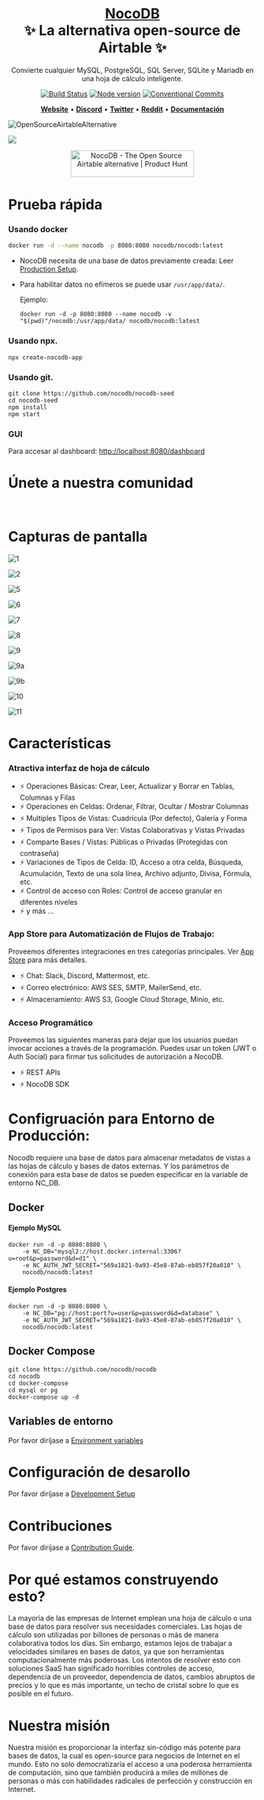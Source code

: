 <h1 align="center" style="border-bottom: none">
    <b>
        <a href="https://www.nocodb.com">NocoDB </a><br>
    </b>
    ✨ La alternativa open-source de Airtable ✨ <br>

</h1>
<p align="center">
Convierte cualquier MySQL, PostgreSQL, SQL Server, SQLite y Mariadb en una hoja de cálculo inteligente. 
</p>
<div align="center">
 
[![Build Status](https://travis-ci.org/dwyl/esta.svg?branch=master)](https://travis-ci.com/github/NocoDB/NocoDB) 
[![Node version](https://img.shields.io/badge/node-%3E%3D%2014.18.0-brightgreen)](http://nodejs.org/download/)
[![Conventional Commits](https://img.shields.io/badge/Conventional%20Commits-1.0.0-green.svg)](https://conventionalcommits.org)

</div>

<p align="center">
    <a href="http://www.nocodb.com"><b>Website</b></a> •
    <a href="https://discord.gg/5RgZmkW"><b>Discord</b></a> •
    <a href="https://twitter.com/nocodb"><b>Twitter</b></a> •
    <a href="https://www.reddit.com/r/NocoDB/"><b>Reddit</b></a> •
    <a href="https://docs.nocodb.com/"><b>Documentación</b></a>
</p>

![OpenSourceAirtableAlternative](https://user-images.githubusercontent.com/5435402/133762127-e94da292-a1c3-4458-b09a-02cd5b57be53.png)

<img src="https://static.scarf.sh/a.png?x-pxid=c12a77cc-855e-4602-8a0f-614b2d0da56a" />

<p align="center">
  <a href="https://www.producthunt.com/posts/nocodb?utm_source=badge-featured&utm_medium=badge&utm_souce=badge-nocodb" target="_blank"><img src="https://api.producthunt.com/widgets/embed-image/v1/featured.svg?post_id=297536&theme=dark" alt="NocoDB - The Open Source Airtable alternative | Product Hunt" style="width: 250px; height: 54px;" width="250" height="54" /></a>
</p>

# Prueba rápida

### Usando docker

```bash
docker run -d --name nocodb -p 8080:8080 nocodb/nocodb:latest
```

- NocoDB necesita de una base de datos previamente creada: Leer [Production Setup](https://github.com/nocodb/nocodb/blob/master/README.md#production-setup).
- Para habilitar datos no efímeros se puede usar `/usr/app/data/`.

  Ejemplo:

  ```
  docker run -d -p 8080:8080 --name nocodb -v "$(pwd)"/nocodb:/usr/app/data/ nocodb/nocodb:latest
  ```

### Usando npx.

```
npx create-nocodb-app
```

### Usando git.

```
git clone https://github.com/nocodb/nocodb-seed
cd nocodb-seed
npm install
npm start
```

### GUI

Para accesar al dashboard: [http://localhost:8080/dashboard](http://localhost:8080/dashboard)

# Únete a nuestra comunidad

<a href="https://discord.gg/5RgZmkW">
<img src="https://discordapp.com/api/guilds/661905455894888490/widget.png?style=banner3" alt="">
</a>
<br>
<br>

# Capturas de pantalla

![1](https://user-images.githubusercontent.com/86527202/136071158-4eaf1670-085e-435b-a2ef-cd7a90241ad4.png)
<br>

![2](https://user-images.githubusercontent.com/86527202/136071168-eb20d405-0b98-43ed-9033-510fbe8d87ab.png)
<br>

![5](https://user-images.githubusercontent.com/86527202/136071175-d28d33a1-4ffe-4d50-ad22-cf4787d98ae1.png)
<br>

![6](https://user-images.githubusercontent.com/86527202/136071177-911285df-f0ea-4b52-a17b-63421c6d2129.png)
<br>

![7](https://user-images.githubusercontent.com/86527202/136071180-99c3400b-9674-4124-9618-3273c4099d59.png)
<br>

![8](https://user-images.githubusercontent.com/86527202/136071183-40005b11-727f-4f11-b6b5-402900e33d14.png)
<br>

![9](https://user-images.githubusercontent.com/86527202/136071185-3ee9c9ad-b6e9-4579-aad8-55a76c2eb1b3.png)
<br>

![9a](https://user-images.githubusercontent.com/86527202/136071188-61fc67a0-56bb-48a0-8984-f3860d52d572.png)
<br>

![9b](https://user-images.githubusercontent.com/86527202/136071193-7b7da5cd-c0b3-4258-81c6-35c485cd69da.png)
<br>

![10](https://user-images.githubusercontent.com/86527202/136071197-6914e6ef-4a27-49a8-be27-72abae5c595b.png)
<br>

![11](https://user-images.githubusercontent.com/86527202/136071198-ea7994a7-82ca-4d2a-9026-71cdc38883b4.png)
<br>

# Características

### Atractiva interfaz de hoja de cálculo

- ⚡ Operaciones Básicas: Crear, Leer, Actualizar y Borrar en Tablas, Columnas y Filas
- ⚡ Operaciones en Celdas: Ordenar, Filtrar, Ocultar / Mostrar Columnas
- ⚡ Multiples Tipos de Vistas: Cuadrícula (Por defecto), Galería y Forma
- ⚡ Tipos de Permisos para Ver: Vistas Colaborativas y Vistas Privadas
- ⚡ Comparte Bases / Vistas: Públicas o Privadas (Protegidas con contraseña)
- ⚡ Variaciones de Tipos de Celda: ID, Acceso a otra celda, Búsqueda, Acumulación, Texto de una sola línea, Archivo adjunto, Divisa, Fórmula, etc.
- ⚡ Control de acceso con Roles: Control de acceso granular en diferentes niveles
- ⚡ y más ...

### App Store para Automatización de Flujos de Trabajo:
Proveemos diferentes integraciones en tres categorías principales. Ver <a href="https://docs.nocodb.com/setup-and-usages/app-store" target="_blank">App Store</a> para más detalles.

- ⚡ Chat: Slack, Discord, Mattermost, etc.
- ⚡ Correo electrónico: AWS SES, SMTP, MailerSend, etc.
- ⚡ Almacenamiento: AWS S3, Google Cloud Storage, Minio, etc.

### Acceso Programático
Proveemos las siguientes maneras para dejar que los usuarios puedan invocar acciones a través de la programación. Puedes usar un token (JWT o Auth Social) para firmar tus solicitudes de autorización a NocoDB.

- ⚡ REST APIs
- ⚡ NocoDB SDK

# Configruación para Entorno de Producción:

Nocodb requiere una base de datos para almacenar metadatos de vistas a las hojas de cálculo y bases de datos externas. Y los parámetros de conexión para esta base de datos se pueden especificar en la variable de entorno NC_DB.

## Docker

#### Ejemplo MySQL

```
docker run -d -p 8080:8080 \
    -e NC_DB="mysql2://host.docker.internal:3306?u=root&p=password&d=d1" \
    -e NC_AUTH_JWT_SECRET="569a1821-0a93-45e8-87ab-eb857f20a010" \
    nocodb/nocodb:latest
```

#### Ejemplo Postgres

```
docker run -d -p 8080:8080 \
    -e NC_DB="pg://host:port?u=user&p=password&d=database" \
    -e NC_AUTH_JWT_SECRET="569a1821-0a93-45e8-87ab-eb857f20a010" \
    nocodb/nocodb:latest
```


## Docker Compose

```
git clone https://github.com/nocodb/nocodb
cd nocodb
cd docker-compose
cd mysql or pg
docker-compose up -d
```

## Variables de entorno

Por favor diríjase a [Environment variables](https://docs.nocodb.com/getting-started/self-hosted/environment-variables)

# Configuración de desarollo

Por favor diríjase a [Development Setup](https://github.com/nocodb/nocodb/tree/master#development-setup)

# Contribuciones

Por favor diríjase a [Contribution Guide](https://github.com/nocodb/nocodb/blob/master/.github/CONTRIBUTING.md).

# Por qué estamos construyendo esto?

La mayoría de las empresas de Internet emplean una hoja de cálculo o una base de datos para resolver sus necesidades comerciales. Las hojas de cálculo son utilizadas por billones de personas o más de manera colaborativa todos los días. Sin embargo, estamos lejos de trabajar a velocidades similares en bases de datos, ya que son herramientas computacionalmente más poderosas. Los intentos de resolver esto con soluciones SaaS han significado horribles controles de acceso, dependencia de un proveedor, dependencia de datos, cambios abruptos de precios y lo que es más importante, un techo de cristal sobre lo que es posible en el futuro.

# Nuestra misión

Nuestra misión es proporcionar la interfaz sin-código más potente para bases de datos, la cual es open-source para negocios de Internet en el mundo. Esto no solo democratizaría el acceso a una poderosa herramienta de computación, sino que también producirá a miles de millones de personas o más con habilidades radicales de perfección y construcción en Internet.
